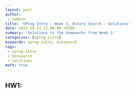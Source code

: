 ```yaml
---
layout: post
author:
 - nemkin
title: 'VProg Intro : Week 3, Binary Search - Solutions'
date: 2024-10-11 22:00:00 +0200
summary: 'Solutions to the homeworks from Week 3.'
categories: [vprog-intro]
keywords: vprog-intro, binsearch
tags:
 - vprog-intro
 - binsearch
 - solutions
math: true
---
```


## HW1: 
